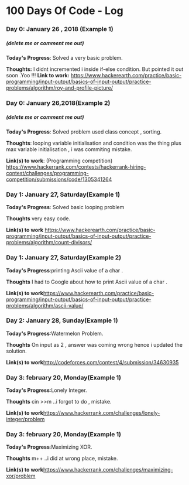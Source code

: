 # 100 Days Of Code - Log

### Day 0: January 26 , 2018 (Example 1)
##### (delete me or comment me out)

**Today's Progress**: Solved a very basic problem.

**Thoughts:** I didnt incremented i inside if-else condition. But pointed it out soon .Yoo !!!
**Link to work:** https://www.hackerearth.com/practice/basic-programming/input-output/basics-of-input-output/practice-problems/algorithm/roy-and-profile-picture/

### Day 0: January 26,2018(Example 2)
##### (delete me or comment me out)

**Today's Progress**: Solved problem used class concept , sorting.

**Thoughts**: looping variable initialisation and condition was the thing plus max variable initialisation , i was commiting mistake.

**Link(s) to work**: (Programming competition) https://www.hackerrank.com/contests/hackerrank-hiring-contest/challenges/programming-competition/submissions/code/1305341264

### Day 1: January 27, Saturday(Example 1)

**Today's Progress**: Solved basic looping problem

**Thoughts** very easy code.

**Link(s) to work**
https://www.hackerearth.com/practice/basic-programming/input-output/basics-of-input-output/practice-problems/algorithm/count-divisors/

### Day 1: January 27, Saturday(Example 2)

**Today's Progress**:printing Ascii value of a char .

**Thoughts** I had to Google about how to print Ascii value of a char .

**Link(s) to work**https://www.hackerearth.com/practice/basic-programming/input-output/basics-of-input-output/practice-problems/algorithm/ascii-value/

### Day 2: January 28, Sunday(Example 1)

**Today's Progress**:Watermelon Problem.

**Thoughts** On input as 2 , answer was coming wrong hence i updated the solution.

**Link(s) to work**http://codeforces.com/contest/4/submission/34630935

### Day 3: february 20, Monday(Example 1)

**Today's Progress**:Lonely Integer.

**Thoughts** cin >>m ..i forgot to do , mistake.

**Link(s) to work**https://www.hackerrank.com/challenges/lonely-integer/problem

### Day 3: february 20, Monday(Example 1)

**Today's Progress**:Maximizing XOR.

**Thoughts** m++ ..i did at wrong place, mistake.

**Link(s) to work**https://www.hackerrank.com/challenges/maximizing-xor/problem




